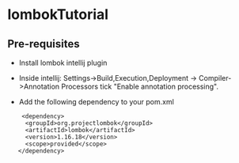# lombokTutorial

## Pre-requisites

 - Install lombok intellij plugin
 
 - Inside intellij: Settings->Build,Execution,Deployment -> Compiler->Annotation Processors
     tick "Enable annotation processing".

 - Add the following dependency to your pom.xml
 
 ```
     <dependency>
      <groupId>org.projectlombok</groupId>
      <artifactId>lombok</artifactId>
      <version>1.16.18</version>
      <scope>provided</scope>
    </dependency>
 ```
